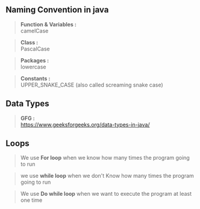 ## **Naming Convention in java**

> **Function & Variables :** <br> camelCase

> **Class :** <br> PascalCase

> **Packages :** <br> lowercase

> **Constants :** <br> UPPER_SNAKE_CASE (also called screaming snake case)

## **Data Types**

> **GFG :** <br> https://www.geeksforgeeks.org/data-types-in-java/

## **Loops**

> We use **For loop** when we know how many times the program going to run

> we use **while loop** when we don't Know how many times the program going to run

> We use **Do while loop** when we want to execute the program at least one time
